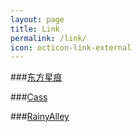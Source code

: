 ```yaml
---
layout: page
title: Link
permalink: /link/
icon: octicon-link-external
---
```


###[东方星痕](http://www.lxy520.net/)

###[Cass](http://cassite.net/)

###[RainyAlley](http://blog.rainyalley.com/)
